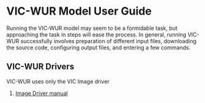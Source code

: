 # VIC-WUR Model User Guide
    
Running the VIC-WUR model may seem to be a formidable task, but approaching the task in steps will ease the process. In general, running VIC-WUR successfully involves preparation of different input files, downloading the source code, configuring output files, and entering a few commands.

## VIC-WUR Drivers

VIC-WUR uses only the VIC Image driver

1.  [Image Driver manual](./Drivers/Image/ImageDriver_vicwur.md)
